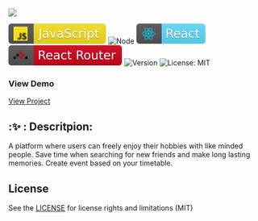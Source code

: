 <img src="https://i.ibb.co/CsMzDSp/Capture-d-e-cran-2022-02-02-a-10-47-36.png" align="center" width="auto"  height="150" />

<p>
  <img alt="JavaScript" src="https://github.com/aleen42/badges/raw/master/src/javascript.svg" />
  <img alt="Node" src="https://badges.aleen42.com/src/node.svg"/>
  <img alt="React" src="https://github.com/aleen42/badges/raw/master/src/react.svg" />
  <br />
  <img alt="React Router" src="https://raw.githubusercontent.com/aleen42/badges/master/src/react-router.svg" />
  <img alt="Version" src="https://img.shields.io/badge/version-1.1.0-blue.svg?cacheSeconds=2592000" />
  <img alt="License: MIT" src="https://img.shields.io/badge/License-MIT-yellow.svg"/>
  <br />
  </a>
</p>


### View Demo
<a href="">View Project</a>

## :✨ : Descritpion: 

<p> A platform where users can freely enjoy their hobbies with like minded people.
Save time when searching for new friends and make long lasting memories.
Create event based on your timetable. </p>

<h2>License</h2>
See the <a href="https://github.com/gc2211/Buddy/blob/main/LICENSE">LICENSE</a> for license rights and limitations (MIT)
